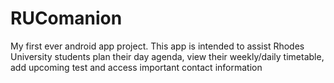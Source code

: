 # RUComanion
My first ever android app project. This app is intended to assist Rhodes University students plan their day agenda, view their weekly/daily timetable, add upcoming test and access important contact information
